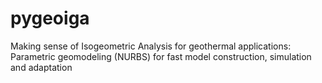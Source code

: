 # pygeoiga
Making sense of Isogeometric Analysis for geothermal applications: Parametric geomodeling (NURBS) for fast model construction, simulation and adaptation
